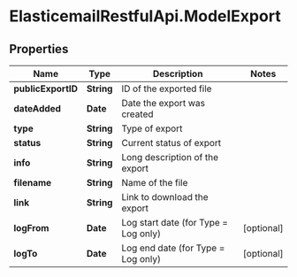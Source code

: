 # ElasticemailRestfulApi.ModelExport

## Properties
Name | Type | Description | Notes
------------ | ------------- | ------------- | -------------
**publicExportID** | **String** | ID of the exported file | 
**dateAdded** | **Date** | Date the export was created | 
**type** | **String** | Type of export | 
**status** | **String** | Current status of export | 
**info** | **String** | Long description of the export | 
**filename** | **String** | Name of the file | 
**link** | **String** | Link to download the export | 
**logFrom** | **Date** | Log start date (for Type &#x3D; Log only) | [optional] 
**logTo** | **Date** | Log end date (for Type &#x3D; Log only) | [optional] 


